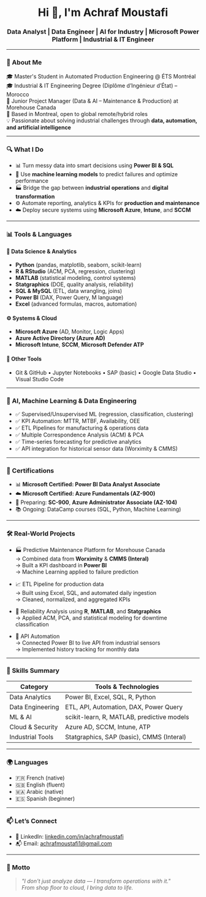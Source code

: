 <h1 align="center">Hi 👋, I'm Achraf Moustafi</h1>
<h3 align="center">Data Analyst | Data Engineer | AI for Industry | Microsoft Power Platform | Industrial & IT Engineer</h3>

---

### 🧠 About Me

🎓 Master's Student in Automated Production Engineering @ ÉTS Montréal  
🎓 Industrial & IT Engineering Degree (Diplôme d’Ingénieur d’État) – Morocco  
🔧 Junior Project Manager (Data & AI – Maintenance & Production) at Morehouse Canada  
📍 Based in Montreal, open to global remote/hybrid roles  
💡 Passionate about solving industrial challenges through **data, automation, and artificial intelligence**

---

### 🔍 What I Do

- 📊 Turn messy data into smart decisions using **Power BI & SQL**
- 🧠 Use **machine learning models** to predict failures and optimize performance
- 🏭 Bridge the gap between **industrial operations** and **digital transformation**
- ⚙️ Automate reporting, analytics & KPIs for **production and maintenance**
- ☁️ Deploy secure systems using **Microsoft Azure**, **Intune**, and **SCCM**

---

### 📊 Tools & Languages

#### 📌 Data Science & Analytics
- **Python** (pandas, matplotlib, seaborn, scikit-learn)
- **R & RStudio** (ACM, PCA, regression, clustering)
- **MATLAB** (statistical modeling, control systems)
- **Statgraphics** (DOE, quality analysis, reliability)
- **SQL & MySQL** (ETL, data wrangling, joins)
- **Power BI** (DAX, Power Query, M language)
- **Excel** (advanced formulas, macros, automation)

#### ⚙️ Systems & Cloud
- **Microsoft Azure** (AD, Monitor, Logic Apps)
- **Azure Active Directory (Azure AD)**
- **Microsoft Intune**, **SCCM**, **Microsoft Defender ATP**

#### 📁 Other Tools
- Git & GitHub • Jupyter Notebooks • SAP (basic) • Google Data Studio • Visual Studio Code

---

### 🤖 AI, Machine Learning & Data Engineering

- ✅ Supervised/Unsupervised ML (regression, classification, clustering)
- ✅ KPI Automation: MTTR, MTBF, Availability, OEE
- ✅ ETL Pipelines for manufacturing & operations data
- ✅ Multiple Correspondence Analysis (ACM) & PCA
- ✅ Time-series forecasting for predictive analytics
- ✅ API integration for historical sensor data (Worximity & CMMS)

---

### 📜 Certifications

- 📊 **Microsoft Certified: Power BI Data Analyst Associate**
- ☁️ **Microsoft Certified: Azure Fundamentals (AZ-900)**
- 🔐 Preparing: **SC-900**, **Azure Administrator Associate (AZ-104)**
- 📚 Ongoing: DataCamp courses (SQL, Python, Machine Learning)

---

### 🛠️ Real-World Projects

- 🏭 Predictive Maintenance Platform for Morehouse Canada  
  → Combined data from **Worximity** & **CMMS (Interal)**  
  → Built a KPI dashboard in **Power BI**  
  → Machine Learning applied to failure prediction

- 📈 ETL Pipeline for production data  
  → Built using Excel, SQL, and automated daily ingestion  
  → Cleaned, normalized, and aggregated KPIs

- 🧪 Reliability Analysis using **R**, **MATLAB**, and **Statgraphics**  
  → Applied ACM, PCA, and statistical modeling for downtime classification

- 📡 API Automation  
  → Connected Power BI to live API from industrial sensors  
  → Implemented history tracking for monthly data

---

### 🧰 Skills Summary

| Category             | Tools & Technologies |
|----------------------|----------------------|
| Data Analytics       | Power BI, Excel, SQL, R, Python |
| Data Engineering     | ETL, API, Automation, DAX, Power Query |
| ML & AI              | scikit-learn, R, MATLAB, predictive models |
| Cloud & Security     | Azure AD, SCCM, Intune, ATP |
| Industrial Tools     | Statgraphics, SAP (basic), CMMS (Interal) |

---

### 🌍 Languages

- 🇫🇷 French (native)
- 🇬🇧 English (fluent)
- 🇲🇦 Arabic (native)
- 🇪🇸 Spanish (beginner)

---

### 📫 Let’s Connect

- 💼 LinkedIn: [linkedin.com/in/achrafmoustafi](https://linkedin.com/in/achrafmoustafi)  
- 📬 Email: achrafmoustafi1@gmail.com

---

### 🚀 Motto
> _"I don't just analyze data — I transform operations with it."_  
> _From shop floor to cloud, I bring data to life._

